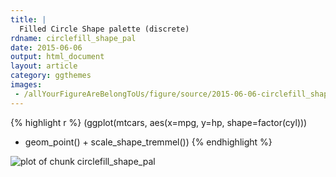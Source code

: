 ```yaml
---
title: |
  Filled Circle Shape palette (discrete)
rdname: circlefill_shape_pal
date: 2015-06-06
output: html_document
layout: article
category: ggthemes
images:
 - /allYourFigureAreBelongToUs/figure/source/2015-06-06-circlefill_shape_pal/circlefill_shape_pal-1.png
---
```





{% highlight r %}
(ggplot(mtcars, aes(x=mpg, y=hp, shape=factor(cyl)))
 + geom_point() + scale_shape_tremmel())
{% endhighlight %}

![plot of chunk circlefill_shape_pal](/allYourFigureAreBelongToUs/figure/source/2015-06-06-circlefill_shape_pal/circlefill_shape_pal-1.png) 